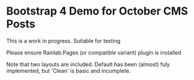 # Bootstrap 4 Demo for October CMS Posts


This is a work in progress. Suitable for testing

Please ensure Rainlab.Pages (or compatible variant) plugin is installed

Note that two layouts are included. Default has been (almost) fuly implemented, but 'Clean' is basic
and incomplete.
